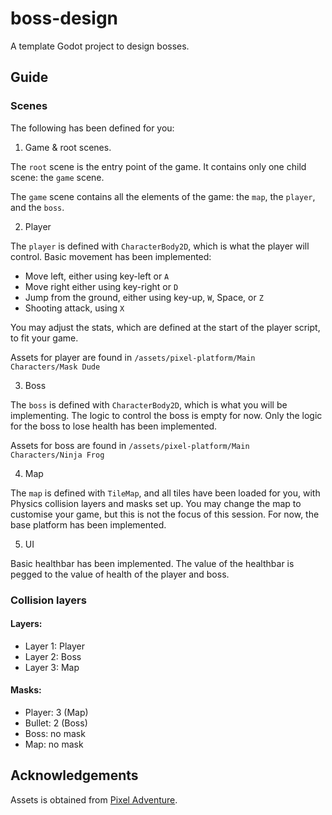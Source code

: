 # boss-design

A template Godot project to design bosses.

## Guide

### Scenes

The following has been defined for you:

1. Game & root scenes.

The `root` scene is the entry point of the game. It contains only one child scene: the `game` scene.

The `game` scene contains all the elements of the game: the `map`, the `player`, and the `boss`.

2. Player

The `player` is defined with `CharacterBody2D`, which is what the player will control. Basic movement has been implemented:

* Move left, either using key-left or `A`
* Move right either using key-right or `D`
* Jump from the ground, either using key-up, `W`, Space, or `Z`
* Shooting attack, using `X`

You may adjust the stats, which are defined at the start of the player script, to fit your game.

Assets for player are found in `/assets/pixel-platform/Main Characters/Mask Dude`

3. Boss

The `boss` is defined with `CharacterBody2D`, which is what you will be implementing. The logic to control the boss is empty for now. Only the logic for the boss to lose health has been implemented.

Assets for boss are found in `/assets/pixel-platform/Main Characters/Ninja Frog`

4. Map

The `map` is defined with `TileMap`, and all tiles have been loaded for you, with Physics collision layers and masks set up. You may change the map to customise your game, but this is not the focus of this session. For now, the base platform has been implemented.

5. UI

Basic healthbar has been implemented. The value of the healthbar is pegged to the value of health of the player and boss.

### Collision layers

#### Layers:

* Layer 1: Player
* Layer 2: Boss
* Layer 3: Map

#### Masks:

* Player: 3 (Map)
* Bullet: 2 (Boss)
* Boss: no mask
* Map: no mask

## Acknowledgements

Assets is obtained from [Pixel Adventure](https://pixelfrog-assets.itch.io/pixel-adventure-1).
